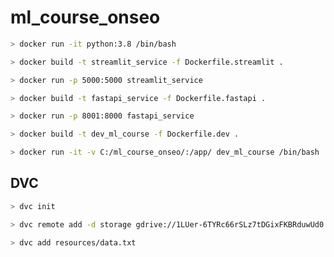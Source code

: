 # ml_course_onseo

```bash
> docker run -it python:3.8 /bin/bash
```

```bash
> docker build -t streamlit_service -f Dockerfile.streamlit .

> docker run -p 5000:5000 streamlit_service
```

```bash
> docker build -t fastapi_service -f Dockerfile.fastapi .

> docker run -p 8001:8000 fastapi_service
```

```bash
> docker build -t dev_ml_course -f Dockerfile.dev .

> docker run -it -v C:/ml_course_onseo/:/app/ dev_ml_course /bin/bash
```


## DVC

```bash
> dvc init

> dvc remote add -d storage gdrive://1LUer-6TYRc66rSLz7tDGixFKBRduwUd0

> dvc add resources/data.txt
```